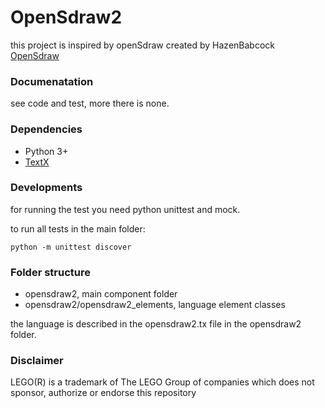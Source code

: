 # OpenSdraw2

this project is inspired by openSdraw created by HazenBabcock [OpenSdraw](https://github.com/HazenBabcock/opensdraw)

### Documenatation

see code and test, more there is none. 

### Dependencies

- Python 3+
- [TextX](https://github.com/textX/textX)

### Developments

for running the test you need python unittest and mock. 

to run all tests in the main folder:
```shell script
python -m unittest discover
```

### Folder structure

- opensdraw2, main component folder
- opensdraw2/opensdraw2_elements, language element classes 

the language is described in the opensdraw2.tx file in the opensdraw2 folder. 

### Disclaimer
LEGO(R) is a trademark of The LEGO Group of companies which does not sponsor, authorize or endorse this repository

